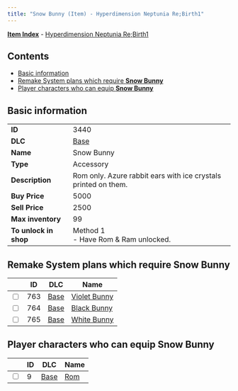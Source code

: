 ```yaml
---
title: "Snow Bunny (Item) - Hyperdimension Neptunia Re;Birth1"
---
```


[**Item Index**](/neptunia/rb1/item/index.html) - [Hyperdimension Neptunia Re;Birth1](/neptunia/rb1)

## Contents

- [Basic information](#basic-information)
- [Remake System plans which require **Snow Bunny**](#remake-system-plans-which-require-snow-bunny)
- [Player characters who can equip **Snow Bunny**](#player-characters-who-can-equip-snow-bunny)

## Basic information

|   |   |
| -- | -- |
| **ID** | 3440 |
| **DLC** | [Base](/neptunia/rb1/dlc/1-base.html) |
| **Name** | Snow Bunny |
| **Type** | Accessory |
| **Description** | Rom only. Azure rabbit ears with ice crystals printed on them. |
| **Buy Price** | 5000 |
| **Sell Price** | 2500 |
| **Max inventory** | 99 |
| **To unlock in shop** | Method 1<br />- Have Rom & Ram unlocked. |


## Remake System plans which require **Snow Bunny**

|    | ID | DLC | Name |
| -- | -- | --- | ---- |
| <input type="checkbox" id="rb1-quest-1-763" class="trackbox" /> | 763 | [Base](/neptunia/rb1/dlc/1-base.html) | [Violet Bunny](/neptunia/rb1/quest/1-763-violet-bunny.html) |
| <input type="checkbox" id="rb1-quest-1-764" class="trackbox" /> | 764 | [Base](/neptunia/rb1/dlc/1-base.html) | [Black Bunny](/neptunia/rb1/quest/1-764-black-bunny.html) |
| <input type="checkbox" id="rb1-quest-1-765" class="trackbox" /> | 765 | [Base](/neptunia/rb1/dlc/1-base.html) | [White Bunny](/neptunia/rb1/quest/1-765-white-bunny.html) |


## Player characters who can equip **Snow Bunny**

|    | ID | DLC | Name |
| -- | -- | --- | ---- |
| <input type="checkbox" id="rb1-player-1-9" class="trackbox" /> | 9 | [Base](/neptunia/rb1/dlc/1-base.html) | [Rom](/neptunia/rb1/player/1-9-rom.html) |
